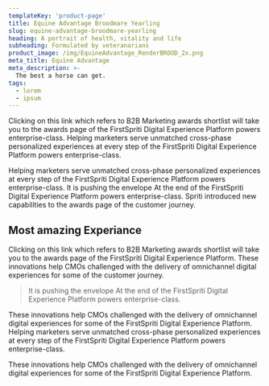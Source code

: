 ```yaml
---
templateKey: 'product-page'
title: Equine Advantage Broodmare Yearling
slug: equine-advantage-broodmare-yearling
heading: A portrait of health, vitality and life
subheading: Formulated by veteranarians
product_image: /img/EquineAdvantage_RenderBROOD_2x.png
meta_title: Equine Advantage
meta_description: >-
  The best a horse can get.
tags:
  - lorem
  - ipsum
---
```


Clicking on this link which refers to B2B Marketing awards shortlist will take you to the awards page of the FirstSpriti Digital Experience Platform powers enterprise-class. Helping marketers serve unmatched cross-phase personalized experiences at every step of the FirstSpriti Digital Experience Platform powers enterprise-class.

Helping marketers serve unmatched cross-phase personalized experiences at every step of the FirstSpriti Digital Experience Platform powers enterprise-class. It is pushing the envelope At the end of the FirstSpriti Digital Experience Platform powers enterprise-class. Spriti introduced new capabilities to the awards page of the customer journey.

## Most amazing Experiance

Clicking on this link which refers to B2B Marketing awards shortlist will take you to the awards page of the FirstSpriti Digital Experience Platform. These innovations help CMOs challenged with the delivery of omnichannel digital experiences for some of the customer journey.

> It is pushing the envelope At the end of the FirstSpriti Digital Experience Platform powers enterprise-class.

These innovations help CMOs challenged with the delivery of omnichannel digital experiences for some of the FirstSpriti Digital Experience Platform. Helping marketers serve unmatched cross-phase personalized experiences at every step of the FirstSpriti Digital Experience Platform powers enterprise-class.

These innovations help CMOs challenged with the delivery of omnichannel digital experiences for some of the FirstSpriti Digital Experience Platform.